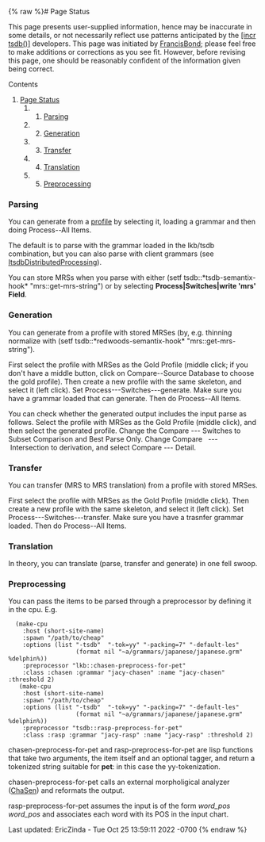 {% raw %}# Page Status

This page presents user-supplied information, hence may be inaccurate in
some details, or not necessarily reflect use patterns anticipated by the
[\[incr tsdb()\]](http://www.delph-in.net/itsdb) developers. This page
was initiated by [FrancisBond](../FrancisBond); please feel free to make
additions or corrections as you see fit. However, before revising this
page, one should be reasonably confident of the information given being
correct.

Contents

1. [Page Status](../ItsdbProfiling#Page_Status)
   1. 1. [Parsing](../ItsdbProfiling#Parsing)
   1. 2. [Generation](../ItsdbProfiling#Generation)
   1. 3. [Transfer](../ItsdbProfiling#Transfer)
   1. 4. [Translation](../ItsdbProfiling#Translation)
   1. 5. [Preprocessing](../ItsdbProfiling#Preprocessing)

### Parsing

You can generate from a [profile](../ItsdbProfile) by selecting it, loading
a grammar and then doing Process--All Items.

The default is to parse with the grammar loaded in the lkb/tsdb
combination, but you can also parse with client grammars (see
[ItsdbDistributedProcessing](../ItsdbDistributedProcessing)).

You can store MRSs when you parse with either
(setf tsdb::\*tsdb-semantix-hook\* "mrs::get-mrs-string") or by
selecting **Process\|Switches\|write 'mrs' Field**.

### Generation

You can generate from a profile with stored MRSes (by, e.g. thinning
normalize with
(setf tsdb::\*redwoods-semantix-hook\* "mrs::get-mrs-string").

First select the profile with MRSes as the Gold Profile (middle click;
if you don't have a middle button, click on Compare--Source Database to
choose the gold profile). Then create a new profile with the same
skeleton, and select it (left click). Set Process---Switches---generate.
Make sure you have a grammar loaded that can generate. Then do
Process--All Items.

You can check whether the generated output includes the input parse as
follows. Select the profile with MRSes as the Gold Profile (middle
click), and then select the generated profile. Change the
Compare --- Switches to Subset Comparison and Best Parse Only. Change
Compare   --- Intersection to derivation, and select Compare --- Detail.

### Transfer

You can transfer (MRS to MRS translation) from a profile with stored
MRSes.

First select the profile with MRSes as the Gold Profile (middle click).
Then create a new profile with the same skeleton, and select it (left
click). Set Process---Switches---transfer. Make sure you have a trasnfer
grammar loaded. Then do Process--All Items.

### Translation

In theory, you can translate (parse, transfer and generate) in one fell
swoop.

### Preprocessing

You can pass the items to be parsed through a preprocessor by defining
it in the cpu. E.g.

      (make-cpu
        :host (short-site-name)
        :spawn "/path/to/cheap"
        :options (list "-tsdb"  "-tok=yy" "-packing=7" "-default-les"
                       (format nil "~a/grammars/japanese/japanese.grm" %delphin%))
        :preprocessor "lkb::chasen-preprocess-for-pet"
        :class :chasen :grammar "jacy-chasen" :name "jacy-chasen" :threshold 2)
       (make-cpu
        :host (short-site-name)
        :spawn "/path/to/cheap"
        :options (list "-tsdb"  "-tok=yy" "-packing=7" "-default-les"
                       (format nil "~a/grammars/japanese/japanese.grm" %delphin%))
        :preprocessor "tsdb::rasp-preprocess-for-pet"
        :class :rasp :grammar "jacy-rasp" :name "jacy-rasp" :threshold 2)

chasen-preprocess-for-pet and rasp-preprocess-for-pet are lisp functions
that take two arguments, the item itself and an optional tagger, and
return a tokenized string suitable for **pet**: in this case the
yy-tokenization.

chasen-preprocess-for-pet calls an external morpholigical analyzer
([ChaSen](/ChaSen)) and reformats the output.

rasp-preprocess-for-pet assumes the input is of the form *word\_pos
word\_pos* and associates each word with its POS in the input chart.

Last updated: EricZinda - Tue Oct 25 13:59:11 2022 -0700
{% endraw %}
